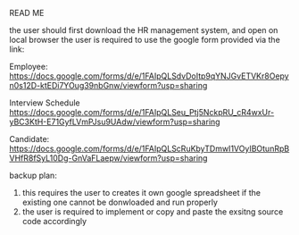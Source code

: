 READ ME

the user should first download the HR management system, and open on local browser
the user is required to use the google form provided via the link:

Employee:
https://docs.google.com/forms/d/e/1FAIpQLSdvDoItp9qYNJGvETVKr8Oepyn0s12D-ktEDi7YOug39nbGnw/viewform?usp=sharing

Interview Schedule
https://docs.google.com/forms/d/e/1FAIpQLSeu_Ptj5NckpRU_cR4wxUr-yBC3KtH-E71GyfLVmPJsu9UAdw/viewform?usp=sharing

Candidate:
https://docs.google.com/forms/d/e/1FAIpQLScRuKbyTDmwI1VOyIBOtunRpBVHfR8fSyL10Dg-GnVaFLaepw/viewform?usp=sharing

backup plan:

1. this requires the user to creates it own google spreadsheet if the existing one cannot be donwloaded and run properly
2. the user is required to implement or copy and paste the exsitng source code accordingly 
